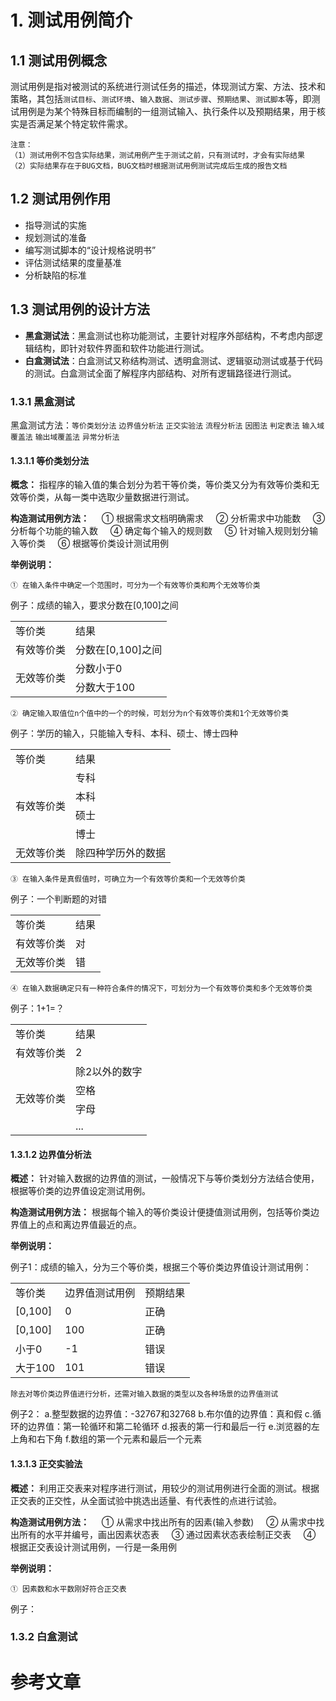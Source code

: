 # 1. 测试用例简介

## 1.1 测试用例概念

测试用例是指对被测试的系统进行测试任务的描述，体现测试方案、方法、技术和策略，其包括`测试目标`、`测试环境`、`输入数据`、`测试步骤`、`预期结果`、`测试脚本`等，即测试用例是为某个特殊目标而编制的一组测试输入、执行条件以及预期结果，用于核实是否满足某个特定软件需求。

```
注意：
（1）测试用例不包含实际结果，测试用例产生于测试之前，只有测试时，才会有实际结果
（2）实际结果存在于BUG文档，BUG文档时根据测试用例测试完成后生成的报告文档
```

## 1.2 测试用例作用

- 指导测试的实施
- 规划测试的准备
- 编写测试脚本的“设计规格说明书”
- 评估测试结果的度量基准
- 分析缺陷的标准

## 1.3 测试用例的设计方法

- **黑盒测试法**：黑盒测试也称功能测试，主要针对程序外部结构，不考虑内部逻辑结构，即针对软件界面和软件功能进行测试。
- **白盒测试法**：白盒测试又称结构测试、透明盒测试、逻辑驱动测试或基于代码的测试。白盒测试全面了解程序内部结构、对所有逻辑路径进行测试。

### 1.3.1 黑盒测试

黑盒测试方法：`等价类划分法` `边界值分析法` `正交实验法` `流程分析法` `因图法` `判定表法` `输入域覆盖法` `输出域覆盖法` `异常分析法`

#### 1.3.1.1 等价类划分法

**概念：** 指程序的输入值的集合划分为若干等价类，等价类又分为有效等价类和无效等价类，从每一类中选取少量数据进行测试。

**构造测试用例方法：**
&nbsp; &nbsp; ① 根据需求文档明确需求
&nbsp; &nbsp; ② 分析需求中功能数
&nbsp; &nbsp; ③ 分析每个功能的输入数
&nbsp; &nbsp; ④ 确定每个输入的规则数
&nbsp; &nbsp; ⑤ 针对输入规则划分输入等价类
&nbsp; &nbsp; ⑥ 根据等价类设计测试用例

**举例说明：**

```
① 在输入条件中确定一个范围时，可分为一个有效等价类和两个无效等价类
```
例子：成绩的输入，要求分数在[0,100]之间


<table>
  <tr>
    <td>等价类</td>
    <td>结果</td>
  </tr>
  <tr>
    <td>有效等价类</td>
    <td>分数在[0,100]之间</td>
  </tr>
  <tr>
    <td rowspan="2">无效等价类</td>
    <td>分数小于0</td>
  </tr>
  <tr>
    <td>分数大于100</td>
  </tr>
</table>

```
② 确定输入取值位n个值中的一个的时候，可划分为n个有效等价类和1个无效等价类
```
例子：学历的输入，只能输入专科、本科、硕士、博士四种

<table>
  <tr>
    <td>等价类</td>
    <td>结果</td>
  </tr>
  <tr>
    <td rowspan="4">有效等价类</td>
    <td>专科</td>
  </tr>
  <tr>
    <td>本科</td>
  </tr>
  <tr>
    <td>硕士</td>
  </tr> 
  <tr>
    <td>博士</td>
  </tr>
  <tr>
    <td>无效等价类</td>
    <td>除四种学历外的数据</td>
  </tr>       
</table>

```
③ 在输入条件是真假值时，可确立为一个有效等价类和一个无效等价类
```
例子：一个判断题的对错

<table>
  <tr>
    <td>等价类</td>
    <td>结果</td>
  </tr>
  <tr>
    <td>有效等价类</td>
    <td>对</td>
  </tr>
  <tr>
    <td>无效等价类</td>
    <td>错</td>
  </tr>
</table>

```
④ 在输入数据确定只有一种符合条件的情况下，可划分为一个有效等价类和多个无效等价类
```
例子：1+1=？

<table>
  <tr>
    <td>等价类<td>
    结果
  </tr>

  <tr>
    <td>有效等价类</td>
    <td>2</td>
  </tr>

  <tr>
    <td rowspan="4">无效等价类</td>
    <td>除2以外的数字</td>
  </tr>

  <tr>
    <td>空格</td>
  </tr>

  <tr>
    <td>字母</td>
  </tr>

  <tr>
    <td>...</td>
  </tr>
</table>

#### 1.3.1.2 边界值分析法

**概述：** 针对输入数据的边界值的测试，一般情况下与等价类划分方法结合使用，根据等价类的边界值设定测试用例。

**构造测试用例方法：** 根据每个输入的等价类设计便捷值测试用例，包括等价类边界值上的点和离边界值最近的点。

**举例说明：**

例子1：成绩的输入，分为三个等价类，根据三个等价类边界值设计测试用例：

<table>
  <tr>
    <td>等价类</td>
    <td>边界值测试用例</td>
    <td>预期结果</td>
  </tr>
  <tr>
    <td>[0,100]</td>
    <td>0</td>
    <td>正确</td>
  </tr>
  <tr>
    <td>[0,100]</td>
    <td>100</td>
    <td>正确</td>
  </tr>
  <tr>
    <td>小于0</td>
    <td>-1</td>
    <td>错误</td>
  </tr>
  <tr>
    <td>大于100</td>
    <td>101</td>
    <td>错误</td>
  </tr>
</table>

```
除去对等价类边界值进行分析，还需对输入数据的类型以及各种场景的边界值测试
```
例子2：
a.整型数据的边界值：-32767和32768
b.布尔值的边界值：真和假
c.循环的边界值：第一轮循环和第二轮循环
d.报表的第一行和最后一行
e.浏览器的左上角和右下角
f.数组的第一个元素和最后一个元素

#### 1.3.1.3 正交实验法

**概述：** 利用正交表来对程序进行测试，用较少的测试用例进行全面的测试。根据正交表的正交性，从全面试验中挑选出适量、有代表性的点进行试验。

**构造测试用例方法：** 
&nbsp; &nbsp; ① 从需求中找出所有的因素(输入参数)
&nbsp; &nbsp; ② 从需求中找出所有的水平并编号，画出因素状态表
&nbsp; &nbsp; ③ 通过因素状态表绘制正交表
&nbsp; &nbsp; ④ 根据正交表设计测试用例，一行是一条用例

**举例说明：**

```
① 因素数和水平数刚好符合正交表
```
例子：


### 1.3.2 白盒测试

# 参考文章

